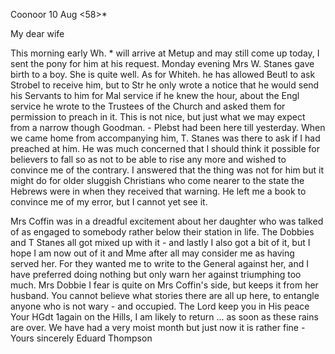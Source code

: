 Coonoor 10 Aug <58>*

My dear wife

This morning early Wh. <Whitehouse>* will arrive at Metup and may still come up today, I sent the pony for him at his request. Monday evening Mrs W. Stanes gave birth to a boy. She is quite well. As for Whiteh. he has allowed Beutl to ask Strobel to receive him, but to Str he only wrote a notice that he would send his Servants to him for Mal service if he knew the hour, about the Engl service he wrote to the Trustees of the Church and asked them for permission to preach in it. This is not nice, but just what we may expect from a narrow though Goodman. - Plebst had been here till yesterday. When we came home from accompanying him, T. Stanes was there to ask if I had preached at him. He was much concerned that I should think it possible for believers to fall so as not to be able to rise any more and wished to convince me of the contrary. I answered that the thing was not for him but it might do for older sluggish Christians who come nearer to the state the Hebrews were in when they received that warning. He left me a book to convince me of my error, but I cannot yet see it.

Mrs Coffin was in a dreadful excitement about her daughter who was talked of as engaged to somebody rather below their station in life. The Dobbies and T Stanes all got mixed up with it - and lastly I also got a bit of it, but I hope I am now out of it and Mme after all may consider me as having served her. For they wanted me to write to the General against her, and I have preferred doing nothing but only warn her against triumphing too much. Mrs Dobbie I fear is quite on Mrs Coffin's side, but keeps it from her husband. You cannot believe what stories there are all up here, to entangle anyone who is not wary - and occupied. The Lord keep you in His peace  Your HGdt
1again on the Hills, I am likely to return ... as soon as these rains are over. We have had a very moist month but just now it is rather fine - 
 Yours sincerely
 Eduard Thompson
